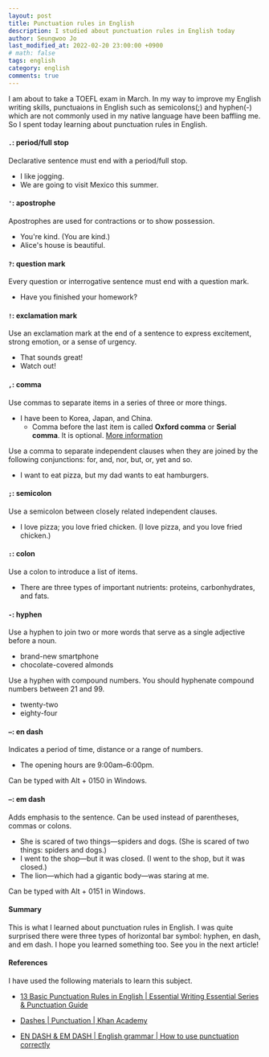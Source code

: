 ```yaml
---
layout: post
title: Punctuation rules in English
description: I studied about punctuation rules in English today
author: Seungwoo Jo
last_modified_at: 2022-02-20 23:00:00 +0900
# math: false
tags: english
category: english
comments: true
---
```


I am about to take a TOEFL exam in March. In my way to improve my English writing skills, punctuaions in English such as semicolons(;) and hyphen(-) which are not commonly used in my native language have been baffling me. So I spent today learning about punctuation rules in English.

#### `.`: period/full stop
Declarative sentence must end with a period/full stop.
- I like jogging.
- We are going to visit Mexico this summer.

#### `'`: apostrophe
Apostrophes are used for contractions or to show possession.
- You're kind. (You are kind.)
- Alice's house is beautiful.

#### `?`: question mark
Every question or interrogative sentence must end with a question mark.
- Have you finished your homework?

#### `!`: exclamation mark
Use an exclamation mark at the end of a sentence to express excitement, strong emotion, or a sense of urgency.
- That sounds great!
- Watch out!

#### `,`: comma
Use commas to separate items in a series of three or more things.
- I have been to Korea, Japan, and China.
  - Comma before the last item is called **Oxford comma** or **Serial comma**. It is optional. [More information](https://www.grammarly.com/blog/what-is-the-oxford-comma-and-why-do-people-care-so-much-about-it/?gclid=CjwKCAiA6seQBhAfEiwAvPqu10hRbL394ST8UqzYYd5vfiPMPDvNipUPBkjAQvguNbmVvyvr9Ewt0xoCkgIQAvD_BwE&gclsrc=aw.ds)

Use a comma to separate independent clauses when they are joined by the following conjunctions: for, and, nor, but, or, yet and so.

- I want to eat pizza, but my dad wants to eat hamburgers.

#### `;`: semicolon
Use a semicolon between closely related independent clauses.
- I love pizza; you love fried chicken. (I love pizza, and you love fried chicken.)


#### `:`: colon
Use a colon to introduce a list of items.
- There are three types of important nutrients: proteins, carbonhydrates, and fats.


#### `-`: hyphen
Use a hyphen to join two or more words that serve as a single adjective before a noun.
- brand-new smartphone
- chocolate-covered almonds

Use a hyphen with compound numbers. You should hyphenate compound numbers between 21 and 99.
- twenty-two
- eighty-four

#### `–`:  en dash
Indicates a period of time, distance or a range of numbers.
- The opening hours are 9:00am–6:00pm.

Can be typed with Alt + 0150 in Windows.

#### `—`: em dash
Adds emphasis to the sentence. Can be used instead of parentheses, commas or colons.
- She is scared of two things—spiders and dogs. (She is scared of two things: spiders and dogs.)
- I went to the shop—but it was closed. (I went to the shop, but it was closed.)
- The lion—which had a gigantic body—was staring at me.

Can be typed with Alt + 0151 in Windows.

#### Summary
This is what I learned about punctuation rules in English. I was quite surprised there were three types of horizontal bar symbol: hyphen, en dash, and em dash. I hope you learned something too. See you in the next article!


#### References
I have used the following materials to learn this subject.

- [13 Basic Punctuation Rules in English \| Essential Writing Essential Series & Punctuation Guide](https://youtu.be/zVu-XvULZNg)

- [Dashes \| Punctuation \| Khan Academy](https://youtu.be/tLmDYzhv6Z0)

- [EN DASH & EM DASH \| English grammar \| How to use punctuation correctly](https://www.youtube.com/watch?v=JiQVQVIiohc)
